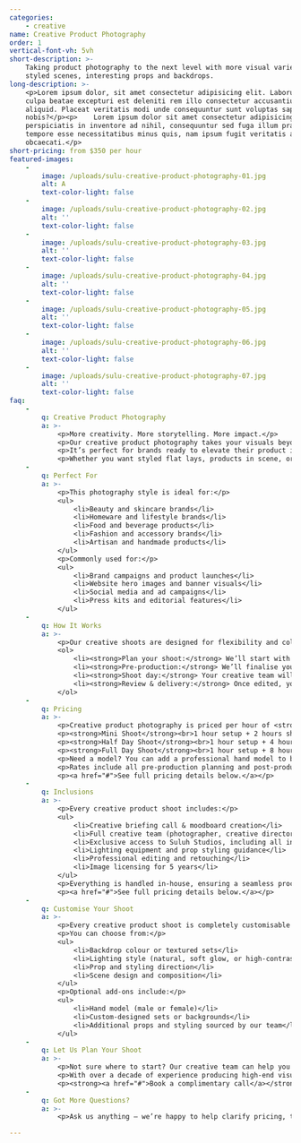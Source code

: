 ```yaml
---
categories:
    - creative
name: Creative Product Photography
order: 1
vertical-font-vh: 5vh
short-description: >-
    Taking product photography to the next level with more visual variety,
    styled scenes, interesting props and backdrops.
long-description: >-
    <p>Lorem ipsum dolor, sit amet consectetur adipisicing elit. Laborum in
    culpa beatae excepturi est deleniti rem illo consectetur accusantium
    aliquid. Placeat veritatis modi unde consequuntur sunt voluptas sapiente hic
    nobis?</p><p>    Lorem ipsum dolor sit amet consectetur adipisicing elit. Ex
    perspiciatis in inventore ad nihil, consequuntur sed fuga illum praesentium
    tempore esse necessitatibus minus quis, nam ipsum fugit veritatis aut
    obcaecati.</p>
short-pricing: from $350 per hour
featured-images:
    -
        image: /uploads/sulu-creative-product-photography-01.jpg
        alt: A
        text-color-light: false
    -
        image: /uploads/sulu-creative-product-photography-02.jpg
        alt: ''
        text-color-light: false
    -
        image: /uploads/sulu-creative-product-photography-03.jpg
        alt: ''
        text-color-light: false
    -
        image: /uploads/sulu-creative-product-photography-04.jpg
        alt: ''
        text-color-light: false
    -
        image: /uploads/sulu-creative-product-photography-05.jpg
        alt: ''
        text-color-light: false
    -
        image: /uploads/sulu-creative-product-photography-06.jpg
        alt: ''
        text-color-light: false
    -
        image: /uploads/sulu-creative-product-photography-07.jpg
        alt: ''
        text-color-light: false
faq:
    -
        q: Creative Product Photography
        a: >-
            <p>More creativity. More storytelling. More impact.</p>
            <p>Our creative product photography takes your visuals beyond the basics, with styled sets, textured backdrops, and intentional lighting designed to tell your brand story.</p>
            <p>It’s perfect for brands ready to elevate their product imagery into something that feels aspirational, editorial, and unique — all with the same elevated Suluh production quality that makes every detail shine.</p>
            <p>Whether you want styled flat lays, products in scene, or creative compositions with props and textures, we’ll design and deliver a shoot that feels unmistakably yours.</p>
    -
        q: Perfect For
        a: >-
            <p>This photography style is ideal for:</p>
            <ul>
                <li>Beauty and skincare brands</li>
                <li>Homeware and lifestyle brands</li>
                <li>Food and beverage products</li>
                <li>Fashion and accessory brands</li>
                <li>Artisan and handmade products</li>
            </ul>
            <p>Commonly used for:</p>
            <ul>
                <li>Brand campaigns and product launches</li>
                <li>Website hero images and banner visuals</li>
                <li>Social media and ad campaigns</li>
                <li>Press kits and editorial features</li>
            </ul>
    -
        q: How It Works
        a: >-
            <p>Our creative shoots are designed for flexibility and collaboration, allowing more experimentation, variety, and storytelling throughout your shoot.</p>
            <ol>
                <li><strong>Plan your shoot:</strong> We’ll start with a creative briefing call to understand your brand, visual goals, and campaign concept. From there, our team will put together your creative direction and moodboard.</li>
                <li><strong>Pre-production:</strong> We’ll finalise your concept, source props and materials if needed, plan lighting setups, and create a detailed shoot plan and timeline so the day runs seamlessly.</li>
                <li><strong>Shoot day:</strong> Your creative team will include a lead photographer, creative director, production manager, and 2x shoot assistants — all working together to bring your vision to life. You’ll have full flexibility to experiment with angles, lighting, styling, and compositions throughout the shoot.</li>
                <li><strong>Review & delivery:</strong> Once edited, your final images are uploaded to a private gallery for review, with all post-production and retouching included.</li>
            </ol>
    -
        q: Pricing
        a: >-
            <p>Creative product photography is priced per hour of <strong>shoot time</strong> to give you full flexibility and creative freedom. Each session includes your full creative team, exclusive studio rental, all equipment, and post-production — everything under one simple rate.</p>
            <p><strong>Mini Shoot</strong><br>1 hour setup + 2 hours shoot time = $1,650 ($550/hour)</p>
            <p><strong>Half Day Shoot</strong><br>1 hour setup + 4 hours shoot time = $2,500 ($500/hour)</p>
            <p><strong>Full Day Shoot</strong><br>1 hour setup + 8 hours shoot time = $4,050 ($450/hour)</p>
            <p>Need a model? You can add a professional hand model to bring your products to life. Model sourcing is included in your package, with model fees typically ranging from $50–$100 per hour.</p>
            <p>Rates include all pre-production planning and post-production editing and retouching.</p>
            <p><a href="#">See full pricing details below.</a></p>
    -
        q: Inclusions
        a: >-
            <p>Every creative product shoot includes:</p>
            <ul>
                <li>Creative briefing call & moodboard creation</li>
                <li>Full creative team (photographer, creative director, production manager, 2x assistants)</li>
                <li>Exclusive access to Suluh Studios, including all indoor & outdoor studio spaces</li>
                <li>Lighting equipment and prop styling guidance</li>
                <li>Professional editing and retouching</li>
                <li>Image licensing for 5 years</li>
            </ul>
            <p>Everything is handled in-house, ensuring a seamless process and a final result that’s cohesive, creative, and on-brand.</p>
            <p><a href="#">See full pricing details below.</a></p>
    -
        q: Customise Your Shoot
        a: >-
            <p>Every creative product shoot is completely customisable to your brand aesthetic.</p>
            <p>You can choose from:</p>
            <ul>
                <li>Backdrop colour or textured sets</li>
                <li>Lighting style (natural, soft glow, or high-contrast studio light)</li>
                <li>Prop and styling direction</li>
                <li>Scene design and composition</li>
            </ul>
            <p>Optional add-ons include:</p>
            <ul>
                <li>Hand model (male or female)</li>
                <li>Custom-designed sets or backgrounds</li>
                <li>Additional props and styling sourced by our team</li>
            </ul>
    -
        q: Let Us Plan Your Shoot
        a: >-
            <p>Not sure where to start? Our creative team can help you design the perfect shoot concept from start to finish.</p>
            <p>With over a decade of experience producing high-end visual campaigns, we’ll guide you through the creative process — from concept and styling through to shoot day and delivery.</p>
            <p><strong><a href="#">Book a complimentary call</a></strong> and let’s start planning your dream shoot.</p>
    -
        q: Got More Questions?
        a: >-
            <p>Ask us anything — we’re happy to help clarify pricing, timelines, workflow, or review your moodboard and let you know what’s possible for your shoot.</p>

---
```

